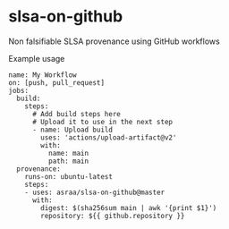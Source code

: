 # slsa-on-github
Non falsifiable SLSA provenance using GitHub workflows

Example usage
```
name: My Workflow
on: [push, pull_request]
jobs:
  build:
    steps:
      # Add build steps here
      # Upload it to use in the next step
      - name: Upload build
        uses: 'actions/upload-artifact@v2'
        with:
          name: main
          path: main
  provenance:
    runs-on: ubuntu-latest
    steps:
    - uses: asraa/slsa-on-github@master
      with:
        digest: $(sha256sum main | awk '{print $1}')
        repository: ${{ github.repository }}
```
